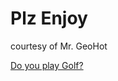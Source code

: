 # Plz Enjoy

courtesy of Mr. GeoHot


[Do you play Golf?](https://www.youtube.com/watch?v=4uCkYuUSqio)
